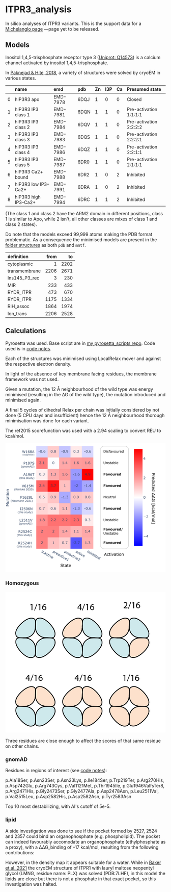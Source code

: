 # ITPR3_analysis
In silico analyses of ITPR3 variants.
This is the support data for a [Michelanglo page](https://michelanglo.sgc.ox.ac.uk/) —page yet to be released.

## Models

Inositol 1,4,5-trisphosphate receptor type 3 ([Uniprot: Q14573](https://www.uniprot.org/uniprot/Q14573))
is a calcium channel activated by inositol 1,4,5-trisphosphate.

In [Paknejad & Hite, 2018](https://www.nature.com/articles/s41594-018-0089-6), a variety of structures were solved
by cryoEM in various states. 

|    | name                 | emd      | pdb   |  Zn   |  I3P  |  Ca   | Presumed state |
|---:|:---------------------|:---------|:------|:------|:------|:------|:---------------------|
|  0 | hIP3R3 apo           | EMD-7978 | 6DQJ  | 1     |  0    | 0     |Closed                |
|  1 | hIP3R3 IP3 class 1   | EMD-7981 | 6DQN  | 1     |  1    | 0     |Pre-activation 1:1:1:1|
|  2 | hIP3R3 IP3 class 2   | EMD-7984 | 6DQV  | 1     |  1    | 0     |Pre-activation 2:2:2:2| 
|  3 | hIP3R3 IP3 class 3   | EMD-7983 | 6DQS  | 1     |  1    | 0     |Pre-activation 2:2:2:1|
|  4 | hIP3R3 IP3 class 4   | EMD-7986 | 6DQZ  | 1     |  1    | 0     |Pre-activation 2:2:1:1|
|  5 | hIP3R3 IP3 class 5   | EMD-7987 | 6DR0  | 1     |  1    | 0     |Pre-activation 2:1:1:1|
|  6 | hIP3R3 Ca2+ bound    | EMD-7988 | 6DR2  | 1     |  0    | 2     |Inhibited             |
|  7 | hIP3R3 low IP3–Ca2+  | EMD-7991 | 6DRA  | 1     |  0    | 2     |Inhibited             | 
|  8 | hIP3R3 high IP3–Ca2+ | EMD-7994 | 6DRC  | 1     |  1    | 2     |Inhibited             |

(The class 1 and class 2 have the ARM2 domain in different positions, class 1 is similar to Apo, while 2 isn't,
all other classes are mixes of class 1 and class 2 states).

Do note that the models exceed 99,999 atoms making the PDB format problematic.
As a consequence the minimised models are present in the [folder structures](structures) as
both `pdb` and `mmtf`.

| definition    |   from |   to |
|:--------------|-------:|-----:|
| cytoplasmic   |      1 | 2202 |
| transmembrane |   2206 | 2671 |
| Ins145_P3_rec |      3 |  230 |
| MIR           |    233 |  433 |
| RYDR_ITPR     |    473 |  670 |
| RYDR_ITPR     |   1175 | 1334 |
| RIH_assoc     |   1864 | 1974 |
| Ion_trans     |   2206 | 2528 |

## Calculations

Pyrosetta was used.
Base script are in [my pyrosetta_scripts repo](https://github.com/matteoferla/pyrosetta_scripts).
Code used is in [code notes](code.md).

Each of the structures was minimised using LocalRelax mover and against the respective electron density.

In light of the absence of key membrane facing residues, the membrane framework was not used.

Given a mutation, the 12 Å neighbourhood of the wild type was energy minimised (resulting in the ∆G of the wild type),
the mutation introduced and minimised again.

A final 5 cycles of dihedral Relax per chain was initially considered by not done (5 CPU days and insufficient)
hence the 12 Å neighbourhood thorough minimisation was done for each variant.

The ref2015 scorefunction was used with a 2.94 scaling to convert REU to kcal/mol. 

![heatmap](figures/heatmap3-01.png)

### Homozygous

![quad](figures/quad-01.png)

Three residues are close enough to affect the scores of that same residue on other chains.

### gnomAD

Residues in regions of interest (see [code notes](code.md)):

p.Ala18Ser, p.Asn23Ser, p.Asn23Lys, p.Ile184Ser, p.Trp219Ter, p.Arg270His, p.Asp742Glu, p.Arg743Cys, p.Val1121Met, p.Thr1945Ile, p.Glu1946ValfsTer8, p.Arg2471His, p.Gly2473Ser, p.Gly2477Ala, p.Asp2478Asn, p.Leu2511Val, p.Val2515Leu, p.Asp2582His, p.Asp2582Asn, p.Tyr2583Asn

Top 10 most destabilizing, with Al's cutoff of 5e-5.


### lipid
A side investigation was done to see if the pocket formed by 2527, 2524 and 2357 could bind an organophosphate
(e.g. phospholipid). The pocket can indeed favourably accomodate an organophosphate (ethylphosphate as a proxy),
with a ∆∆G_binding of –17 kcal/mol, resulting from the following contributions:


However, in the density map it appears suitable for a water. While in [Baker et al. 2021](https://www.nature.com/articles/s42003-021-02156-4) the cryoEM structure of ITPR1 with
lauryl maltose neopentyl glycol (LMNG, residue name: PLX) was solved (PDB:7LHF), in this model the lipids are close
but there is not a phosphate in that exact pocket, so this investigation was halted.

